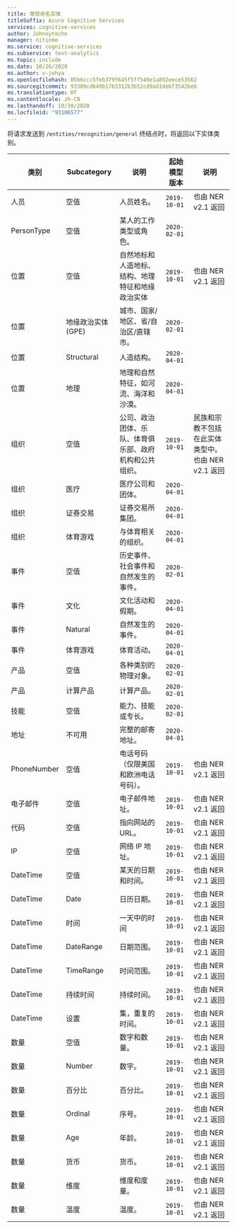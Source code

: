 ```yaml
---
title: 常规命名实体
titleSuffix: Azure Cognitive Services
services: cognitive-services
author: Johnnytechn
manager: nitinme
ms.service: cognitive-services
ms.subservice: text-analytics
ms.topic: include
ms.date: 10/26/2020
ms.author: v-johya
ms.openlocfilehash: 05b6ccc5feb379f645f5ff549e1a892eece53562
ms.sourcegitcommit: 93309cd649b17b3312b3b52cd9ad1de6f3542beb
ms.translationtype: HT
ms.contentlocale: zh-CN
ms.lasthandoff: 10/30/2020
ms.locfileid: "93106577"
---
```

将请求发送到 `/entities/recognition/general` 终结点时，将返回以下实体类别。

| 类别   | Subcategory | 说明                          | 起始模型版本                                                    | 说明 |
|------------|-------------|--------------------------------------|-------------------------------------------------------------|--------------------------------------|
| 人员     | 空值         | 人员姓名。  | `2019-10-01`  | 也由 NER v2.1 返回 |
| PersonType | 空值         | 某人的工作类型或角色。 | `2020-02-01` | |
|位置    | 空值         | 自然地标和人造地标、结构、地理特征和地缘政治实体     |  `2019-10-01` | 也由 NER v2.1 返回 |
|位置     | 地缘政治实体 (GPE)        | 城市、国家/地区、省/自治区/直辖市。      | `2020-02-01` | |
|位置     | Structural                       | 人造结构。 | `2020-04-01` | |
|位置     | 地理       | 地理和自然特征，如河流、海洋和沙漠。 |  `2020-04-01` | |
|组织  | 空值 | 公司、政治团体、乐队、体育俱乐部、政府机构和公共组织。  | `2019-10-01` | 民族和宗教不包括在此实体类型中。 也由 NER v2.1 返回 |
|组织 | 医疗 | 医疗公司和团体。 | `2020-04-01` |  |
|组织 | 证券交易 | 证券交易所集团。 | `2020-04-01` | |
| 组织 | 体育游戏 | 与体育相关的组织。 | `2020-04-01` |  |
| 事件  | 空值 | 历史事件、社会事件和自然发生的事件。 | `2020-02-01` |  |
| 事件  | 文化 | 文化活动和假期。 | `2020-04-01` | |
| 事件  | Natural | 自然发生的事件。 | `2020-04-01` |  |
| 事件  | 体育游戏 | 体育活动。  | `2020-04-01` | |
| 产品 | 空值 | 各种类别的物理对象。 | `2020-02-01` | |
| 产品 | 计算产品 | 计算产品。 |  `2020-02-01 ` | |
| 技能 | 空值 | 能力、技能或专长。 | `2020-02-01` |  |
| 地址 | 不可用 | 完整的邮寄地址。  | `2020-04-01` |  |
| PhoneNumber | 空值 | 电话号码（仅限美国和欧洲电话号码）。 | `2019-10-01` | 也由 NER v2.1 返回 |
| 电子邮件 | 空值 | 电子邮件地址。 | `2019-10-01` | 也由 NER v2.1 返回 |
| 代码 | 空值 | 指向网站的 URL。 | `2019-10-01` | 也由 NER v2.1 返回  |
| IP | 空值 | 网络 IP 地址。 | `2019-10-01` | 也由 NER v2.1 返回 |
| DateTime | 空值 | 某天的日期和时间。 | `2019-10-01` | 也由 NER v2.1 返回 | 
| DateTime | Date | 日历日期。 | `2019-10-01` | 也由 NER v2.1 返回 |
| DateTime | 时间 | 一天中的时间 | `2019-10-01` | 也由 NER v2.1 返回 |
| DateTime | DateRange | 日期范围。 | `2019-10-01` | 也由 NER v2.1 返回 |
| DateTime | TimeRange | 时间范围。 | `2019-10-01` | 也由 NER v2.1 返回 |
| DateTime | 持续时间 | 持续时间。 | `2019-10-01` | 也由 NER v2.1 返回 |
| DateTime | 设置 | 集，重复的时间。 |  `2019-10-01` | 也由 NER v2.1 返回 |
| 数量 | 空值 | 数字和数量。 | `2019-10-01` | 也由 NER v2.1 返回  |
| 数量 | Number | 数字。 | `2019-10-01` | 也由 NER v2.1 返回 |
| 数量 | 百分比 | 百分比。| `2019-10-01` | 也由 NER v2.1 返回 |
| 数量 | Ordinal | 序号。 | `2019-10-01` | 也由 NER v2.1 返回 |
| 数量 | Age | 年龄。 | `2019-10-01` |  也由 NER v2.1 返回 |
| 数量 | 货币 | 货币。 | `2019-10-01` | 也由 NER v2.1 返回 |
| 数量 | 维度 | 维度和度量。 | `2019-10-01` | 也由 NER v2.1 返回 |
| 数量 | 温度 | 温度。 | `2019-10-01` | 也由 NER v2.1 返回 |

